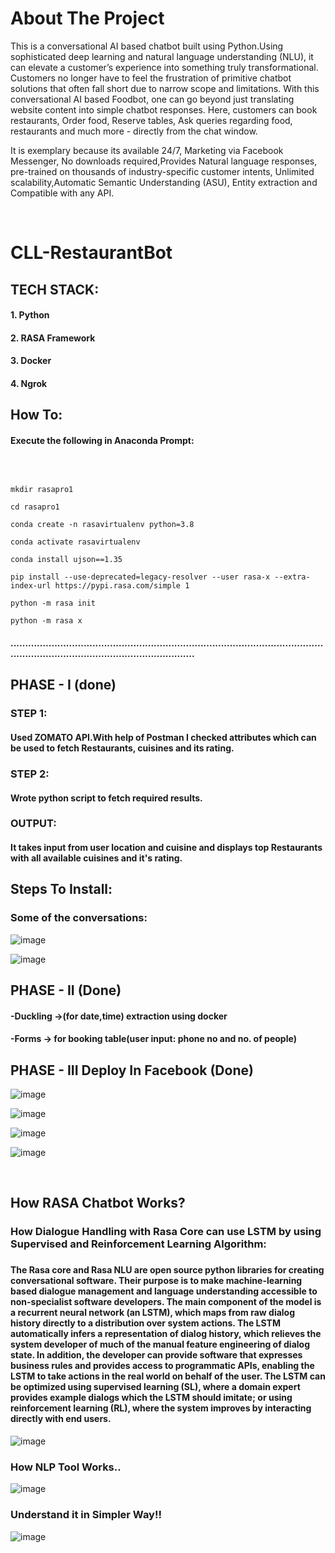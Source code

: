 
# About The Project 
 This is a conversational AI based chatbot built using Python.Using sophisticated deep learning and natural language understanding (NLU), it can elevate a customer’s experience into something truly transformational. Customers no longer have to feel the frustration of primitive chatbot solutions that often fall short due to narrow scope and limitations.
                       With this conversational AI based Foodbot, one can go beyond just translating website content into simple chatbot responses. Here, customers can book restaurants, Order food, Reserve tables, Ask queries regarding food, restaurants and much more - directly from the chat window.

It is exemplary because its available 24/7, Marketing via Facebook Messenger,  No downloads required,Provides Natural language responses, pre-trained on thousands of industry-specific customer intents, Unlimited scalability,Automatic Semantic Understanding (ASU), Entity extraction and Compatible with any API.

<br>

# CLL-RestaurantBot
<h2>TECH STACK:</h2>
<h4>1. Python</h4>
<h4>2. RASA Framework</h4>
<h4>3. Docker</h4>
<h4>4. Ngrok</h4>


## How To:
#### Execute the following in Anaconda Prompt:
<br>

```

mkdir rasapro1

cd rasapro1

conda create -n rasavirtualenv python=3.8

conda activate rasavirtualenv

conda install ujson==1.35

pip install --use-deprecated=legacy-resolver --user rasa-x --extra-index-url https://pypi.rasa.com/simple 1

python -m rasa init

python -m rasa x
```
<h4>..........................................................................................................................................................................</h4>
<h2>PHASE - I (done)</h2>
<h3>STEP 1:</h3>
<h4>Used ZOMATO API.With help of Postman I checked attributes which can be used to fetch Restaurants, cuisines and its rating.</h4>
<h3>STEP 2:</h3>
<h4>Wrote python script to fetch required results.</h4>
<h3>OUTPUT:</h3>
<h4>It takes input from user location and cuisine and displays top  Restaurants with all available cuisines and it's rating.</h4>

<h2>Steps To Install:</h2>



<!-- ![image](https://user-images.githubusercontent.com/66173499/121783611-3a31ab80-cbcd-11eb-997c-492633736f57.png) -->
<h3>Some of the conversations:</h3>

![image](https://user-images.githubusercontent.com/66173499/121837223-afe36780-ccf2-11eb-8702-21b282e6269b.png)

![image](https://user-images.githubusercontent.com/66173499/121837270-ca1d4580-ccf2-11eb-8880-89f70bb157fa.png)


<h2>PHASE - II (Done)</h2>
<h4>-Duckling ->(for date,time) extraction using docker</h4>
<h4>-Forms -> for booking table(user input: phone no and no. of people)</h4>

<h2>PHASE - III Deploy In Facebook (Done)</h2>

![image](https://user-images.githubusercontent.com/66173499/126511962-fa2f5033-37f0-4eb9-936f-d43c889521fc.png)

![image](https://user-images.githubusercontent.com/66173499/126512082-0bb99a2c-b544-4ed5-9731-768480ed82d7.png)

![image](https://user-images.githubusercontent.com/66173499/126512208-48024184-f6d9-4b69-830b-7f2ddb0e6cd0.png)

![image](https://user-images.githubusercontent.com/66173499/126512304-dcf48725-29d3-4cb0-a5a8-ab064ce554da.png)



<br>

<h2> How RASA Chatbot Works? </h2>
<h3>How Dialogue Handling with Rasa Core can use LSTM by using Supervised and Reinforcement Learning Algorithm:<h3/>
<h4>
The Rasa core and Rasa NLU are open source python libraries for creating conversational software. Their purpose is to make machine-learning based dialogue management and language understanding accessible to non-specialist software developers. The main component of the model is a recurrent neural network (an LSTM), which maps from raw dialog history directly to a distribution over system actions. The LSTM automatically infers a representation of dialog history, which relieves the system developer of much of the manual feature engineering of dialog state. In addition, the developer can provide software that expresses business rules and provides access to programmatic APIs, enabling the LSTM to take actions in the real world on behalf of the user. The LSTM can be optimized using supervised learning (SL), where a domain expert provides example dialogs which the LSTM should imitate; or using reinforcement learning (RL), where the system improves by interacting directly with end users.</h4>

![image](https://user-images.githubusercontent.com/66173499/122521625-b0516a80-d032-11eb-9776-6b55440d2a41.png)

  
 <h3>How NLP Tool Works..</h3>

![image](https://user-images.githubusercontent.com/66173499/122521281-446f0200-d032-11eb-8b3a-d7781fe7d465.png)

<h3>Understand it in Simpler Way!!</h3>
  
![image](https://user-images.githubusercontent.com/66173499/122531127-d54adb00-d03c-11eb-915e-7a8cffe022e3.png)
  
